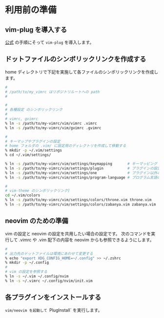 # 利用前の準備
## vim-plug を導入する
[公式](https://github.com/junegunn/vim-plug) の手順にそって `vim-plug` を導入します。


## ドットファイルのシンボリックリンクを作成する
home ディレクトリで下記を実施して各ファイルのシンボリックリンクを作成します。

```bash
#
# /path/to/my_vimrc はリポジトリルートへの path
#

#
# 各種設定 のシンボリックリンク
#
# vimrc, gvimrc
% ln -s /path/to/my-vimrc/vim/vimrc .vimrc
% ln -s /path/to/my-vimrc/vim/gvimrc .gvimrc

#
# キーマップやプラグインの設定
# home フォルダの .vim/ に設定用のディレクトリを作成して移動する
% mkdir -p ~/.vim/settings
% cd ~/.vim/settings/

% ln -s /path/to/my-vimrc/vim/settings/keymapping       # キーマッピング
% ln -s /path/to/my-vimrc/vim/settings/plugin           # プラグインの設定
% ln -s /path/to/my-vimrc/vim/settings/one              # プラグイン以外の設定
% ln -s /path/to/my-vimrc/vim/settings/program-language # プログラム言語の設定

#
# vim-theme のシンボリックリンク]
cd ~/.vim/colors
% ln -s /path/to/my-vimrc/vim/settings/colors/throne.vim throne.vim
% ln -s /path/to/my-vimrc/vim/settings/colors/zabanya.vim zabanya.vim
```

## neovim のための準備
vim の設定と neovim の設定を共用したい場合の設定です。
次のコマンドを実行して .vimrc や .vim 配下の内容を neovim からも参照できるようにします。

```bash
#
# 出力先のドットファイルは環境にあわせて変更する
% echo "export XDG_CONFIG_HOME=~/.config" >> ~/.zshrc
% mkdir -p ~/.config
#
# vim の設定を参照する
% ln -s ~/.vim ~/.config/nvim
% ln -s ~/.vimrc ~/.config/nvim/init.vim
```

## 各プラグインをインストールする
`vim/neovim を起動して `PlugInstall` を実行します。

